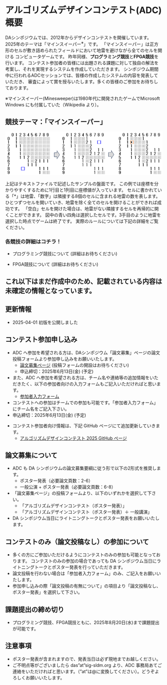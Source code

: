 <script type="text/x-mathjax-config">MathJax.Hub.Config({tex2jax:{inlineMath:[['\$','\$'],['\\(','\\)']],processEscapes:true},CommonHTML: {matchFontHeight:false}});</script>
<script type="text/javascript" async src="https://cdnjs.cloudflare.com/ajax/libs/mathjax/2.7.1/MathJax.js?config=TeX-MML-AM_CHTML"></script>


# アルゴリズムデザインコンテスト(ADC)概要

DAシンポジウムでは、2012年からデザインコンテストを開催しています。
2025年のテーマは「マインスイーパー<sup>※</sup>」です。
「マインスイーパー」は正方形のセルが敷き詰められたフィールドにおいて地雷を避けながら全てのセルを開ける
コンピュータゲームです。
昨年同様、**プログラミング競技**と**FPGA競技**を行います。
コンテスト参加者の皆様には出題される課題に対して独自の解法を考案し、それを実現するシステムを作成していただきます。
シンポジウム期間中に行われるADCセッションでは、皆様の作成したシステムの内容を発表していただき、
審査によって賞を授与いたします。多くの皆様のご参加をお待ちしております。

※マインスイーパー(Minesweeper)は1980年代に開発されたゲームでMicrosoft Windows にも付属していた（Wikipedia より）。

## 競技テーマ：「マインスイーパー」
![3-step-flow](images/ms_flow3.PNG)

上記はテキストファイルで記述したサンプルの盤面です。
この例では座標を分かりやすくするために1行目と1列目に座標値が入っています。
セルに書かれている「*」は地雷、「数字」は隣接する8個のセルに含まれる地雷の数を表します。
ひとつずつセルを開いていき、地雷を除く全てのセルを開けることができれば成功です。
「空白」セルを開けた場合は、地雷がない隣接するセルを再帰的に開くことができます。
図中の青い四角は選択したセルです。3手目のように地雷を選択した時点でゲームは終了です。
実際のルールについては下記の詳細をご覧ください。

### 各競技の詳細はコチラ！
- プログラミング競技について (詳細はお待ちください)
<!-- - [プログラミング競技について](programming.md) -->
- FPGA競技について (詳細はお待ちください)
<!-- - [FPGA競技について](fpga.md) -->

## これ以下はまだ作成中のため、記載されている内容は未確定の情報となっています。


## 更新情報

- 2025-04-01 初版を公開しました


## コンテスト参加申し込み

- ADC へ参加を希望される方は、DAシンポジウム「論文募集」ページの論文投稿フォームより参加申し込みをお願いいたします。
  - [論文募集ページ](http://www.sig-sldm.org/das/CFP.html)  (投稿フォームの開設はお待ちください)
  - 申込締切：2025年6月13日(金) (予定)
- また、ADC へ参加を希望される方は、チーム名や連絡等の追加情報をいただきたく、以下の参加者向けの入力フォームもご記入いただければと思います。
  - [参加者入力フォーム](https://docs.google.com/forms/d/e/1FAIpQLSfbciewyNyLX1NT-Bf8tRg1Y8yI8qc3__4G5I58hR3xoZP96A/viewform?usp=header)
- コンテストへの参加はチームでの参加も可能です。「参加者入力フォーム」にチーム名をご記入下さい。
- 申込締切：2025年6月13日(金) (予定)
<!-- - 参加者入力フォーム (開設はお待ちください)-->
- コンテスト参加者向け情報は、下記 GitHub ページにて追加更新していきます。
  - [アルゴリズムデザインコンテスト 2025 GitHub ページ](https://dasadc.github.io/adc2025)

## 論文募集について
  - ADC も DA シンポジウムの論文募集要綱に従う形で以下の2形式を推奨します。
    - ポスター発表（必要論文頁数：2-6）
    - 一般公演 + ポスター発表（必要論文頁数：6-8）
  - 「論文募集ページ」の投稿フォームより、以下のいずれかを選択して下さい。
    - 「アルゴリズムデザインコンテスト（ポスター発表）」
    - 「アルゴリズムデザインコンテスト（ポスター発表）＋ 一般講演」
  - DA シンポジウム当日にライトニングトークとポスター発表をお願いいたします。

## コンテストのみ（論文投稿なし）の参加について
  - 多くの方にご参加いただけるようにコンテストのみの参加も可能となっております。
  コンテストのみの参加の場合であっても DA シンポジウム当日にライトニングトークとポスター発表を行っていただきます。
  - 論文投稿を行わない場合は「参加者入力フォーム」のみ、ご記入をお願いいたします。
  - 参加申し込みの際「論文投稿の有無について」の項目より「論文投稿なし、ポスター発表」を選択して下さい。
  
## 課題提出の締め切り
- プログラミング競技、FPGA競技ともに、2025年8月20日(水)まで課題提出が可能です。

## 注意事項
- ポスター発表が含まれますので、発表当日は必ず現地までお越しください。
- ご不明点等がございましたら das”at”sig-sldm.org より、ADC 事務局あてご連絡をいただければと思います。（”at”は@に変換してください）。どうぞよろしくお願いいたします。

